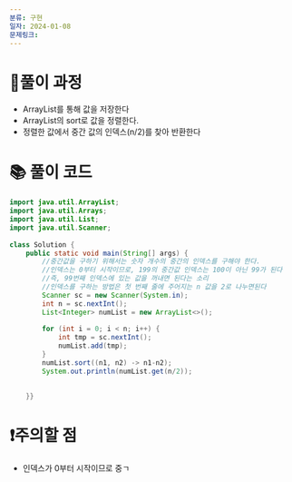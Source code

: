 ```yaml
---
분류: 구현
일자: 2024-01-08
문제링크:
---
```

# 🤔풀이 과정
- ArrayList를 통해 값을 저장한다
- ArrayList의 sort로 값을 정렬한다. 
- 정렬한 값에서 중간 값의 인덱스(n/2)를 찾아 반환한다

# 📚 풀이 코드

```java
import java.util.ArrayList;  
import java.util.Arrays;  
import java.util.List;  
import java.util.Scanner;  
  
class Solution {  
    public static void main(String[] args) {  
        //중간값을 구하기 위해서는 숫자 개수의 중간의 인덱스를 구해야 한다.  
        //인덱스는 0부터 시작이므로, 199의 중간값 인덱스는 100이 아닌 99가 된다  
        //즉, 99번째 인덱스에 있는 값을 꺼내면 된다는 소리  
        //인덱스를 구하는 방법은 첫 번째 줄에 주어지는 n 값을 2로 나누면된다  
        Scanner sc = new Scanner(System.in);  
        int n = sc.nextInt();  
        List<Integer> numList = new ArrayList<>();  
  
        for (int i = 0; i < n; i++) {  
            int tmp = sc.nextInt();  
            numList.add(tmp);  
        }  
        numList.sort((n1, n2) -> n1-n2);  
        System.out.println(numList.get(n/2));  
  
  
    }}
```

# ❗주의할 점
- 인덱스가 0부터 시작이므로 중ㄱ